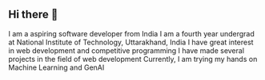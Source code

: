 ## Hi there 👋
I am a aspiring software developer from India
I am a fourth year undergrad at National Institute of Technology, Uttarakhand, India
I have great interest in web development and competitive programming
I have made several projects in the field of web development
Currently, I am trying my hands on Machine Learning and GenAI
<!--
**suy485mishra/suy485mishra** is a ✨ _special_ ✨ repository because its `README.md` (this file) appears on your GitHub profile.

Here are some ideas to get you started:

- 🔭 I’m currently working on ...
- 🌱 I’m currently learning ...
- 👯 I’m looking to collaborate on ...
- 🤔 I’m looking for help with ...
- 💬 Ask me about ...
- 📫 How to reach me: ...
- 😄 Pronouns: ...
- ⚡ Fun fact: ...
-->
